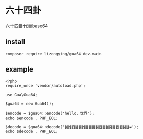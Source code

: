 # 六十四卦

六十四卦代替base64

## install

```
composer require lizongying/gua64 dev-main
```

## example

```
<?php
require_once 'vendor/autoload.php';

use Gua\Gua64;

$gua64 = new Gua64();

$encode = $gua64::encode('hello，世界');
echo $encode . PHP_EOL;

$decode = $gua64::decode('䷯䷬䷿䷶䷸䷬䷀䷌䷌䷎䷼䷲䷰䷳䷸䷘䷔䷭䷒☯');
echo $decode . PHP_EOL;
```